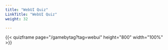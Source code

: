 ```yaml
---
title: "WebUI Quiz"
LinkTitle: "WebUI Quiz"
weight: 32

---
```


{{< quizframe page="/gamebytag?tag=webui" height="800" width="100%" >}}